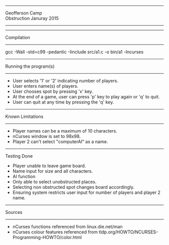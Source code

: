  *******************************************************
Geofferson Camp  
Obstruction
Januray 2015
*******************************************************
 

************
Compilation
************

gcc -Wall -std=c99 -pedantic -Iinclude src/a1.c -o bin/a1 -lncurses
 
 ***********************
Running the program(s)
***********************
 
- User selects '1' or '2' indicating number of players.
 - User enters name(s) of players.
 - User chooses spot by pressing 'x' key.
 - At the end of a game, user can press 'p' key to play again or 'q' to quit.
 - User can quit at any time by pressing the 'q' key.
 
 
 *****************
 Known Limitations
 *****************
 
 - Player names can be a maximum of 10 characters.
 - nCurses window is set to 98x98.
 - Player 2 can't select "computerAI" as a name.
 
 *****************
 Testing Done
 
 - Player unable to leave game board.
 - Name input for size and all characters.
 - AI function
 - Only able to select unobstructed places.
 - Selecting non obstructed spot changes board accordingly.
 - Ensuring system restricts user input for number of players and player 2 name.
 
 *****************
 Sources
 *****************
 
 - nCurses functions referenced from linux.die.net/man
 - nCurses colour features referenced from tldp.org/HOWTO/NCURSES-Programming-HOWTO/color.html
